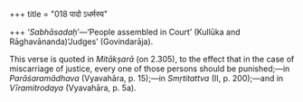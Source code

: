+++
title = "018 पादो ऽधर्मस्य"

+++
‘*Sabhāsadaḥ*’—‘People assembled in Court’ (Kullūka and
Rāghavānanda)‘Judges’ (Govindarāja).

This verse is quoted in *Mitākṣarā* (on 2.305), to the effect that in
the case of miscarriage of justice, every one of those persons should be
punished;—in *Parāśaramādhava* (Vyavahāra, p. 15);—in *Smṛtitattva* (II,
p. 200);—and in *Vīramitrodaya* (Vyavahāra, p. 5a).


